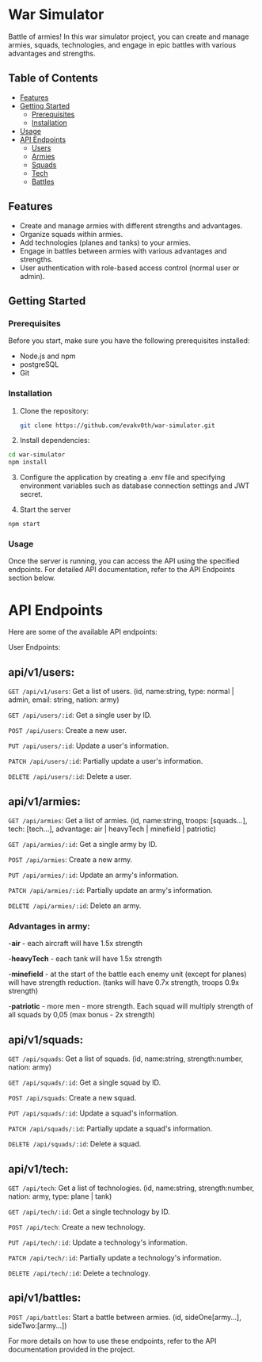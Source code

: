 # War Simulator

Battle of armies! In this war simulator project, you can create and manage armies, squads, technologies, and engage in epic battles with various advantages and strengths.

## Table of Contents
- [Features](#features)
- [Getting Started](#getting-started)
  - [Prerequisites](#prerequisites)
  - [Installation](#installation)
- [Usage](#usage)
- [API Endpoints](#api-endpoints)
  - [Users](#api/v1/users)
  - [Armies](#papi/v1/armies)
  - [Squads](#papi/v1/squads)
  - [Tech](#papi/v1/tech)
  - [Battles](#papi/v1/battles)

## Features

- Create and manage armies with different strengths and advantages.
- Organize squads within armies.
- Add technologies (planes and tanks) to your armies.
- Engage in battles between armies with various advantages and strengths.
- User authentication with role-based access control (normal user or admin).

## Getting Started

### Prerequisites

Before you start, make sure you have the following prerequisites installed:

- Node.js and npm 
- postgreSQL
- Git

### Installation

1. Clone the repository:

   ```sh
   git clone https://github.com/evakv0th/war-simulator.git

2. Install dependencies:

 ```sh
cd war-simulator
npm install
```

3. Configure the application by creating a .env file and specifying environment variables such as database connection settings and JWT secret. 

4. Start the server
```
npm start
```

### Usage

Once the server is running, you can access the API using the specified endpoints. For detailed API documentation, refer to the API Endpoints section below.

# API Endpoints

Here are some of the available API endpoints:

User Endpoints:

## api/v1/users:
```GET /api/v1/users```: Get a list of users. (id, name:string, type: normal | admin, email: string, nation: army)

```GET /api/users/:id```: Get a single user by ID.

```POST /api/users```: Create a new user.

```PUT /api/users/:id```: Update a user's information.

```PATCH /api/users/:id```: Partially update a user's information.

```DELETE /api/users/:id```: Delete a user.

## api/v1/armies:

```GET /api/armies```: Get a list of armies. (id, name:string, troops: [squads...], tech: [tech...], advantage: air | heavyTech | minefield | patriotic)

```GET /api/armies/:id```: Get a single army by ID.

```POST /api/armies```: Create a new army.

```PUT /api/armies/:id```: Update an army's information.

```PATCH /api/armies/:id```: Partially update an army's information.

```DELETE /api/armies/:id```: Delete an army.

### Advantages in army:

-**air** - each aircraft will have 1.5x strength

-**heavyTech** - each tank will have 1.5x strength

-**minefield** - at the start of the battle each enemy unit (except for planes) will have strength reduction. (tanks will have 0.7x strength, troops 0.9x strength)

-**patriotic** - more men - more strength. Each squad will multiply strength of all squads by 0,05 (max bonus - 2x strength)

## api/v1/squads:

```GET /api/squads```: Get a list of squads. (id, name:string, strength:number, nation: army)

```GET /api/squads/:id```: Get a single squad by ID.

```POST /api/squads```: Create a new squad.

```PUT /api/squads/:id```: Update a squad's information.

```PATCH /api/squads/:id```: Partially update a squad's information.

```DELETE /api/squads/:id```: Delete a squad.

## api/v1/tech:

```GET /api/tech```: Get a list of technologies. (id, name:string, strength:number, nation: army, type: plane |  tank)

```GET /api/tech/:id```: Get a single technology by ID.

```POST /api/tech```: Create a new technology.

```PUT /api/tech/:id```: Update a technology's information.

```PATCH /api/tech/:id```: Partially update a technology's information.

```DELETE /api/tech/:id```: Delete a technology.

## api/v1/battles:

```POST /api/battles```: Start a battle between armies. (id, sideOne[army...], sideTwo:[army...])


For more details on how to use these endpoints, refer to the API documentation provided in the project.
